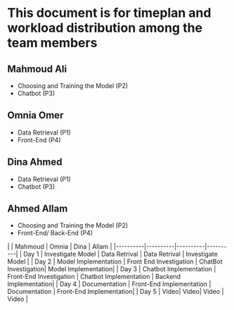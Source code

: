 # This document is for timeplan and workload distribution among the team members

## Mahmoud Ali
* Choosing and Training the Model (P2)
* Chatbot (P3)
## Omnia Omer
* Data Retrieval (P1)
* Front-End (P4)
## Dina Ahmed
* Data Retrieval (P1)
* Chatbot (P3)
## Ahmed Allam
* Choosing and Training the Model (P2)
* Front-End/ Back-End (P4)

|          | Mahmoud  | Omnia | Dina | Allam |
|----------|----------|----------|----------|
| Day 1    | Investigate Model   | Data Retrival | Data Retrival | Investigate Model |
| Day 2    | Model Implementation   | Front End Investigation   | ChatBot Investigation| Model Implementation|
| Day 3    | Chatbot Implementation   | Front-End Investigation   | Chatbot Implementation | Backend Implementation|
| Day 4 | Documentation | Front-End Implementation | Documentation | Front-End Implementation|
| Day 5 | Video| Video| Video | Video |
